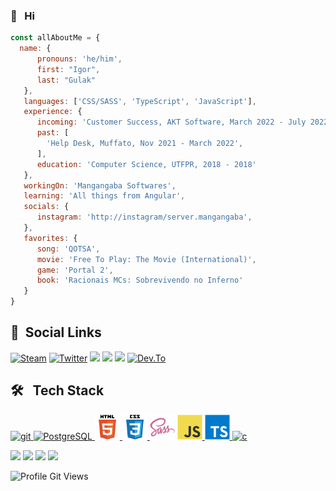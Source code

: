 ### 👋 &nbsp; Hi 

```javascript
const allAboutMe = {
  name: {
      pronouns: 'he/him',
      first: "Igor",
      last: "Gulak"
   },
   languages: ['CSS/SASS', 'TypeScript', 'JavaScript'],
   experience: {
      incoming: 'Customer Success, AKT Software, March 2022 - July 2022',
      past: [
        'Help Desk, Muffato, Nov 2021 - March 2022',
      ],
      education: 'Computer Science, UTFPR, 2018 - 2018'
   },
   workingOn: 'Mangangaba Softwares',
   learning: 'All things from Angular',
   socials: {
      instagram: 'http://instagram/server.mangangaba',
   },
   favorites: {
      song: 'QOTSA',
      movie: 'Free To Play: The Movie (International)',
      game: 'Portal 2',
      book: 'Racionais MCs: Sobrevivendo no Inferno'
   }
}
```

## 🐝 &nbsp;Social Links

[![Steam](https://img.shields.io/badge/Steam-000000?style=for-the-badge&logo=steam&logoColor=white)](https://steamcommunity.com/id/a2041545)
[![Twitter](https://img.shields.io/badge/Twitter-1DA1F2?style=for-the-badge&logo=twitter&logoColor=white)](https://twitter.com/gul___99)
  <a href="https://www.instagram.com/server.mangangaba" target="_blank"><img src="https://img.shields.io/badge/-Instagram-%23E4405F?style=for-the-badge&logo=instagram&logoColor=white" target="_blank"></a> 
  <a href = "mailto:oi@mangangaba.com.br"><img src="https://img.shields.io/badge/-Gmail-%23333?style=for-the-badge&logo=gmail&logoColor=white" target="_blank"></a>
  <a href="https://www.linkedin.com/in/igoreduardogulak" target="_blank"><img src="https://img.shields.io/badge/-LinkedIn-%230077B5?style=for-the-badge&logo=linkedin&logoColor=white" target="_blank"></a>
[![Dev.To](https://img.shields.io/badge/dev.to-0A0A0A?style=for-the-badge&logo=dev.to&logoColor=white)](https://dev.to/mangangaba)
    
## 🛠 &nbsp; Tech Stack

<a href="https://git-scm.com/" target="_blank" rel="noreferrer"> <img src="https://www.vectorlogo.zone/logos/git-scm/git-scm-icon.svg" alt="git" width="40" height="40"/> </a> 
<a href="https://www.postgresql.org/" target="_blank" rel="noreferrer"> <img src="https://www.vectorlogo.zone/logos/postgresql/postgresql-icon.svg" alt="PostgreSQL" width="40" height="40"/> </a>  <a href="https://www.w3.org/html/" target="_blank" rel="noreferrer"> <img src="https://raw.githubusercontent.com/devicons/devicon/master/icons/html5/html5-original-wordmark.svg" alt="html5" width="40" height="40"/> </a> <a href="https://www.w3schools.com/css/" target="_blank" rel="noreferrer"> <img src="https://raw.githubusercontent.com/devicons/devicon/master/icons/css3/css3-original-wordmark.svg" alt="css3" width="40" height="40"/> </a> <img src="https://raw.githubusercontent.com/devicons/devicon/master/icons/sass/sass-original.svg" alt="sass" width="40" height="40"/> </a> <a href="https://developer.mozilla.org/en-US/docs/Web/JavaScript" target="_blank" rel="noreferrer"> <img src="https://raw.githubusercontent.com/devicons/devicon/master/icons/javascript/javascript-original.svg" alt="javascript" width="40" height="40"/> </a> <a href="https://www.typescriptlang.org/" target="_blank" rel="noreferrer"> <img src="https://raw.githubusercontent.com/devicons/devicon/master/icons/typescript/typescript-original.svg" alt="typescript" width="40" height="40"/> </a> <a href="https://angular.io/" target="_blank" rel="noreferrer"> <img src="https://www.vectorlogo.zone/logos/angular/angular-icon.svg" alt="c" width="40" height="40"/> </a>

![](http://github-readme-streak-stats.herokuapp.com?user=gu-lak&theme=tokyonight)
![](http://github-profile-summary-cards.vercel.app/api/cards/profile-details?username=gu-lak&theme=tokyonight)
![](http://github-profile-summary-cards.vercel.app/api/cards/stats?username=gu-lak&theme=tokyonight)
![](http://github-profile-summary-cards.vercel.app/api/cards/most-commit-language?username=gu-lak&theme=tokyonight)

<img src="https://komarev.com/ghpvc/?username=gu-lak&color=green" alt="Profile Git Views"/>

